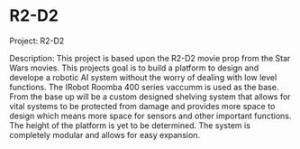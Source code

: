 R2-D2
=====

Project: R2-D2

Description: This project is based upon the R2-D2 movie prop from the Star Wars movies. This projects goal is to 
  build a platform to design and develope a robotic AI system without the worry of dealing with low level functions.
  The IRobot Roomba 400 series vaccumm is used as the base. From the base up will be a custom designed shelving system
  that allows for vital systems to be protected from damage and provides more space to design which means more space 
  for sensors and other important functions. The height of the platform is yet to be determined. The system is 
  completely modular and allows for easy expansion. 
  

  

